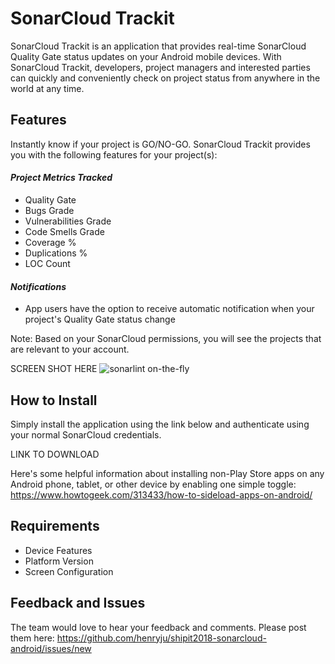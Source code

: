 # SonarCloud Trackit

SonarCloud Trackit is an application that provides real-time SonarCloud Quality Gate status updates on your Android mobile devices.  With SonarCloud Trackit, developers, project managers and interested parties can quickly and conveniently check on project status from anywhere in the world at any time. 

## Features

Instantly know if your project is GO/NO-GO.  SonarCloud Trackit provides you with the following features for your project(s):

#### _Project Metrics Tracked_
 * Quality Gate
 * Bugs Grade
 * Vulnerabilities Grade
 * Code Smells Grade
 * Coverage %
 * Duplications %
 * LOC Count
 
 #### _Notifications_
 
* App users have the option to receive automatic notification when your project's Quality Gate status change

Note: Based on your SonarCloud permissions, you will see the projects that are relevant to your account.

SCREEN SHOT HERE ![sonarlint on-the-fly](images/sonarlint-vscode.gif)

## How to Install

Simply install the application using the link below and authenticate using your normal SonarCloud credentials.  

LINK TO DOWNLOAD

Here's some helpful information about installing non-Play Store apps on any Android phone, tablet, or other device by enabling one simple toggle: https://www.howtogeek.com/313433/how-to-sideload-apps-on-android/

## Requirements

* Device Features
* Platform Version
* Screen Configuration

## Feedback and Issues

The team would love to hear your feedback and comments.  Please post them here: https://github.com/henryju/shipit2018-sonarcloud-android/issues/new
